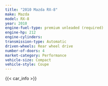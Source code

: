 ```yaml
---
title: "2010 Mazda RX-8"
make: Mazda
model: RX-8
year: 2010
engine-fuel-type: premium unleaded (required)
engine-hp: 212
engine-cylinders: 
transmission-type: Automatic
driven-wheels: Rear wheel drive
number-of-doors: 4
market-category: Performance
vehicle-size: Compact
vehicle-style: Coupe
---
```


{{< car_info >}}

